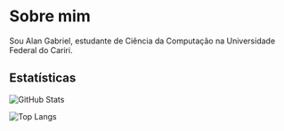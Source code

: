 # Sobre mim
Sou Alan Gabriel, estudante de Ciência da Computação na Universidade Federal do Cariri.

## Estatísticas
![GitHub Stats](https://github-readme-stats.vercel.app/api?username=Alan-G-S-Oliveira&theme=transparent&bg_color=000&border_color=30A3DC&show_icons=true&icon_color=30A3DC&title_color=E94D5F&text_color=FFF)

![Top Langs](https://github-readme-stats-git-masterrstaa-rickstaa.vercel.app/api/top-langs/?username=Alan-G-S-Oliveira&bg_color=000&border_color=30A3DC&title_color=E94D5F&text_color=FFF)
